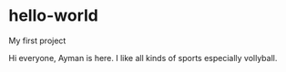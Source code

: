 # hello-world
My first project

Hi everyone,
Ayman is here. I like all kinds of sports especially vollyball.
